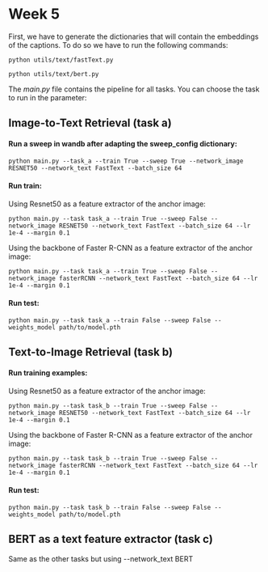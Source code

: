 # Week 5
First, we have to generate the dictionaries that will contain the embeddings of the captions. To do so we have to run the following commands:
```
python utils/text/fastText.py
```
```
python utils/text/bert.py
```


The *main.py* file contains the pipeline for all tasks. You can choose the task to run in the parameter:

## Image-to-Text Retrieval (task a)

#### Run a sweep in wandb after adapting the sweep_config dictionary:

```
python main.py --task_a --train True --sweep True --network_image RESNET50 --network_text FastText --batch_size 64
```

#### Run train:
Using Resnet50 as a feature extractor of the anchor image:

```
python main.py --task task_a --train True --sweep False --network_image RESNET50 --network_text FastText --batch_size 64 --lr 1e-4 --margin 0.1
```
Using the backbone of Faster R-CNN as a feature extractor of the anchor image:
```
python main.py --task task_a --train True --sweep False --network_image fasterRCNN --network_text FastText --batch_size 64 --lr 1e-4 --margin 0.1
```

#### Run test:

```
python main.py --task task_a --train False --sweep False --weights_model path/to/model.pth
```


## Text-to-Image Retrieval (task b)

#### Run training examples:
Using Resnet50 as a feature extractor of the anchor image:

```
python main.py --task task_b --train True --sweep False --network_image RESNET50 --network_text FastText --batch_size 64 --lr 1e-4 --margin 0.1
```
Using the backbone of Faster R-CNN as a feature extractor of the anchor image:
```
python main.py --task task_b --train True --sweep False --network_image fasterRCNN --network_text FastText --batch_size 64 --lr 1e-4 --margin 0.1
```
#### Run test:

```
python main.py --task task_b --train False --sweep False --weights_model path/to/model.pth
```

## BERT as a text feature extractor (task c)
Same as the other tasks but using --network_text BERT
